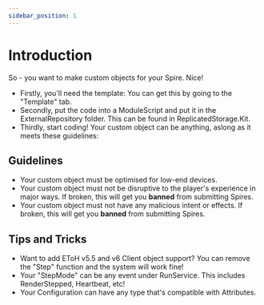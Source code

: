 ```yaml
---
sidebar_position: 1
---
```


# Introduction

So - you want to make custom objects for your Spire. Nice!

- Firstly, you'll need the template: You can get this by going to the "Template" tab.
- Secondly, put the code into a ModuleScript and put it in the ExternalRepository folder. This can be found in ReplicatedStorage.Kit.
- Thirdly, start coding! Your custom object can be anything, aslong as it meets these guidelines:

## Guidelines

- Your custom object must be optimised for low-end devices.
- Your custom object must not be disruptive to the player's experience in major ways. If broken, this will get you **banned** from submitting Spires.
- Your custom object must not have any malicious intent or effects. If broken, this will get you **banned** from submitting Spires.

## Tips and Tricks

- Want to add EToH v5.5 and v6 Client object support? You can remove the "Step" function and the system will work fine!
- Your "StepMode" can be any event under RunService. This includes RenderStepped, Heartbeat, etc!
- Your Configuration can have any type that's compatible with Attributes.
